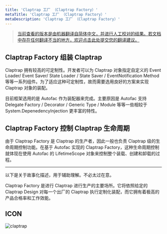 ```yaml
---
title: 'Claptrap 工厂 （Claptrap Factory）'
metaTitle: 'Claptrap 工厂 （Claptrap Factory）'
metaDescription: 'Claptrap 工厂 （Claptrap Factory）'
---
```


> [当前查看的版本是由机器翻译自简体中文，并进行人工校对的结果。若文档中存在任何翻译不当的地方，欢迎点击此处提交您的翻译建议。](https://crwd.in/newbeclaptrap)

## Claptrap Factory 组装 Claptrap

Claptrap 拥有较高的可定制性。开发者可以为 Claptrap 对象指定自定义的 Event Loader/ Event Saver/ State Loader / State Saver / EventNotification Method 等等一系列组件。为了适应这种可定制性，故而需要选用良好的方案来实现 Claptrap 对象的装配。

目前框架选用的是 Autofac 作为装配器来完成。主要原因是 Autofac 支持 Delegate Factory / Decorator / Generic Type / Module 等等一些相较于 System.DepenedencyInjection 更丰富的特性。

## Claptrap Factory 控制 Claptrap 生命周期

由于 Claptrap Factory 是 Claptrap 的生产者，因此一般也负责 Claptrap 级的生命周期控制功能。在基于 Autofac 实现的 Claptrap Factory，这种生命周期控制就体现在使用 Autofac 的 LifetimeScope 对象来控制整个装载、创建和卸载的过程。

---

以下是关于故事化描述，用于辅助理解。不必太过在意。

Claptrap Factory 是进行 Claptrap 进行生产的主要场所。它将依照给定的 Claptrap Design 对每一个出厂的 Claptrap 执行定制化装配，而它拥有着极高的产品合格率和工作效能。

## ICON

![claptrap](/images/claptrap_icons/claptrap_factory.svg)
